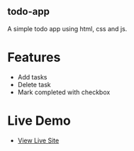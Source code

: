 ## todo-app
A simple todo app using html, css and js.

# Features
- Add tasks
- Delete task
- Mark completed with checkbox

# Live Demo
- [View Live Site](https://todoapp888.netlify.app)
